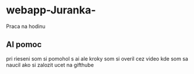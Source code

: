 # webapp-Juranka-
Praca na hodinu
## AI pomoc
pri rieseni som si pomohol s ai ale kroky som si overil cez video kde som sa naucil ako si zalozit ucet na gifthube 

